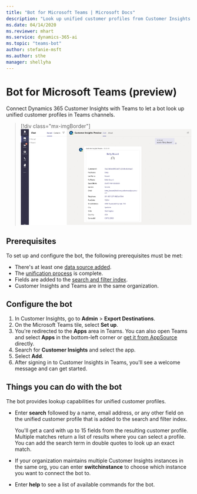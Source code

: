 ```yaml
---
title: "Bot for Microsoft Teams | Microsoft Docs"
description: "Look up unified customer profiles from Customer Insights in Microsoft Teams with the help of a bot."
ms.date: 04/14/2020
ms.reviewer: mhart
ms.service: dynamics-365-ai
ms.topic: "teams-bot"
author: stefanie-msft
ms.author: sthe
manager: shellyha
---
```


# Bot for Microsoft Teams (preview)

Connect Dynamics 365 Customer Insights with Teams to let a bot look up unified customer profiles in Teams channels.

> [!div class="mx-imgBorder"]
> ![Teams bot showing a customer record](media/teams-bot.png "Teams bot showing a customer record")

## Prerequisites

To set up and configure the bot, the following prerequisites must be met:

- There's at least one [data source added](pm-data-sources.md).
- The [unification process](pm-configure-data.md) is complete.
- Fields are added to the [search and filter index](pm-manage-search.md).
- Customer Insights and Teams are in the same organization.

## Configure the bot

1. In Customer Insights, go to **Admin** > **Export Destinations**.
1. On the Microsoft Teams tile, select **Set up**.
1. You're redirected to the **Apps** area in Teams. You can also open Teams and select **Apps** in the bottom-left corner or [get it from AppSource](https://go.microsoft.com/fwlink/?linkid=2124104) directly.
1. Search for **Customer Insights** and select the app.
1. Select **Add**.
1. After signing in to Customer Insights in Teams, you'll see a welcome message and can get started.

## Things you can do with the bot

The bot provides lookup capabilities for unified customer profiles.

- Enter **search** followed by a name, email address, or any other field on the unified customer profile that is added to the search and filter index.

  You'll get a card with up to 15 fields from the resulting customer profile. Multiple matches return a list of results where you can select a profile. You can add the search term in double quotes to look up an exact match.

- If your organization maintains multiple Customer Insights instances in the same org, you can enter **switchinstance** to choose which instance you want to connect the bot to.

- Enter **help** to see a list of available commands for the bot.  
